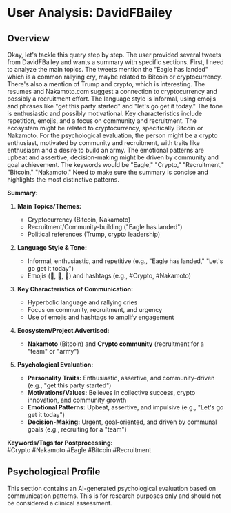 # User Analysis: DavidFBailey

## Overview

<think>
Okay, let's tackle this query step by step. The user provided several tweets from DavidFBailey and wants a summary with specific sections. First, I need to analyze the main topics. The tweets mention the "Eagle has landed" which is a common rallying cry, maybe related to Bitcoin or cryptocurrency. There's also a mention of Trump and crypto, which is interesting. The resumes and Nakamoto.com suggest a connection to cryptocurrency and possibly a recruitment effort. The language style is informal, using emojis and phrases like "get this party started" and "let's go get it today." The tone is enthusiastic and possibly motivational. Key characteristics include repetition, emojis, and a focus on community and recruitment. The ecosystem might be related to cryptocurrency, specifically Bitcoin or Nakamoto. For the psychological evaluation, the person might be a crypto enthusiast, motivated by community and recruitment, with traits like enthusiasm and a desire to build an army. The emotional patterns are upbeat and assertive, decision-making might be driven by community and goal achievement. The keywords would be "Eagle," "Crypto," "Recruitment," "Bitcoin," "Nakamoto." Need to make sure the summary is concise and highlights the most distinctive patterns.
</think>

**Summary:**  
1. **Main Topics/Themes:**  
   - Cryptocurrency (Bitcoin, Nakamoto)  
   - Recruitment/Community-building ("Eagle has landed")  
   - Political references (Trump, crypto leadership)  

2. **Language Style & Tone:**  
   - Informal, enthusiastic, and repetitive (e.g., "Eagle has landed," "Let's go get it today")  
   - Emojis (🎉, 📧, 📱) and hashtags (e.g., #Crypto, #Nakamoto)  

3. **Key Characteristics of Communication:**  
   - Hyperbolic language and rallying cries  
   - Focus on community, recruitment, and urgency  
   - Use of emojis and hashtags to amplify engagement  

4. **Ecosystem/Project Advertised:**  
   - **Nakamoto** (Bitcoin) and **Crypto community** (recruitment for a "team" or "army")  

5. **Psychological Evaluation:**  
   - **Personality Traits:** Enthusiastic, assertive, and community-driven (e.g., "get this party started")  
   - **Motivations/Values:** Believes in collective success, crypto innovation, and community growth  
   - **Emotional Patterns:** Upbeat, assertive, and impulsive (e.g., "Let's go get it today")  
   - **Decision-Making:** Urgent, goal-oriented, and driven by communal goals (e.g., recruiting for a "team")  

**Keywords/Tags for Postprocessing:**  
#Crypto #Nakamoto #Eagle #Bitcoin #Recruitment

## Psychological Profile

This section contains an AI-generated psychological evaluation based on communication patterns. This is for research purposes only and should not be considered a clinical assessment.